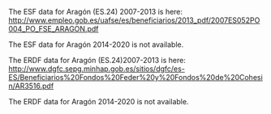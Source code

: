 The ESF data for Aragón (ES.24) 2007-2013 is here: http://www.empleo.gob.es/uafse/es/beneficiarios/2013_pdf/2007ES052PO004_PO_FSE_ARAGON.pdf

The ESF data for Aragón 2014-2020 is not available.

The ERDF data for Aragón (ES.24)2007-2013 is here: http://www.dgfc.sepg.minhap.gob.es/sitios/dgfc/es-ES/Beneficiarios%20Fondos%20Feder%20y%20Fondos%20de%20Cohesin/AR3516.pdf

The ERDF data for Aragón 2014-2020 is not available.
